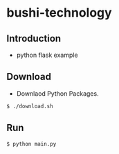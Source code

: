 # bushi-technology

## Introduction
- python flask example

## Download
- Downlaod Python Packages.
```bash
$ ./download.sh
```
## Run
```bash
$ python main.py
```
